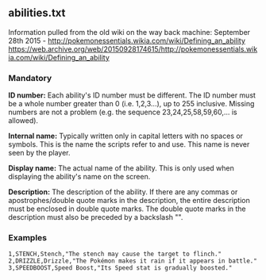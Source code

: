 ## abilities.txt

Information pulled from the old wiki on the way back machine:
September 28th 2015 - http://pokemonessentials.wikia.com/wiki/Defining_an_ability
https://web.archive.org/web/20150928174615/http://pokemonessentials.wikia.com/wiki/Defining_an_ability

### Mandatory

**ID number:**
Each ability's ID number must be different. The ID number must be a whole number greater than 0 (i.e. 1,2,3...), up to 255 inclusive. Missing numbers are not a problem (e.g. the sequence 23,24,25,58,59,60,... is allowed).

**Internal name:**
Typically written only in capital letters with no spaces or symbols. This is the name the scripts refer to and use. This name is never seen by the player.

**Display name:**
The actual name of the ability. This is only used when displaying the ability's name on the screen.

**Description:**
The description of the ability.
If there are any commas or apostrophes/double quote marks in the description, the entire description must be enclosed in double quote marks. The double quote marks in the description must also be preceded by a backslash "\".

### Examples
```
1,STENCH,Stench,"The stench may cause the target to flinch."
2,DRIZZLE,Drizzle,"The Pokémon makes it rain if it appears in battle."
3,SPEEDBOOST,Speed Boost,"Its Speed stat is gradually boosted."
```
